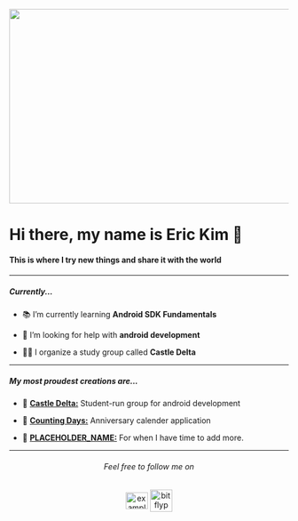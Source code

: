 <p align="center"><img src="https://thumbs.gfycat.com/UnfoldedRedJaguarundi-max-1mb.gif" alt="example" height="350" width="1280" /></a>

<h1 align="left">Hi there, my name is Eric Kim 👋</h1>
<h4 align="left">This is where I try new things and share it with the world<h4>

***
<h5 align="left">Currently...</h5>

- 📚 I’m currently learning **Android SDK Fundamentals**

- 🤔 I’m looking for help with **android development**

- 👨‍💻 I organize a study group called **Castle Delta**
 
***

<h5 align="left">My most proudest creations are...</h5>

- 📌 [**Castle Delta:**](https://github.com/Castle-Delta) Student-run group for android development

- 📌 [**Counting Days:**](https://www.youtube.com/watch?v=viF7DZj9VJ4) Anniversary calender application

- 📌 [**PLACEHOLDER_NAME:**](https://www.youtube.com/watch?v=viF7DZj9VJ4) For when I have time to add more.
  
***

<h6 align="center">Feel free to follow me on</h6>
<p align="center">
<a href="https://linkedin.com/in/example" target="blank"><img align="center" src="https://raw.githubusercontent.com/rahuldkjain/github-profile-readme-generator/master/src/images/icons/Social/linked-in-alt.svg" alt="example" height="30" width="40" /></a>
<a href="https://instagram.com/bitflyp" target="blank"><img align="center" src="https://pixelartmaker-data-78746291193.nyc3.digitaloceanspaces.com/image/7bed8410dd7d25f.png" alt="bitflyp" height="40" width="40" /></a>
</p>
